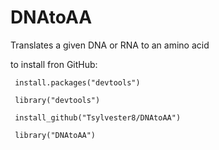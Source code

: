 # DNAtoAA

Translates a given DNA or RNA to an amino acid

to install fron GitHub:

<code> install.packages("devtools") </code>

<code> library("devtools") </code>

<code> install_github("Tsylvester8/DNAtoAA") </code>

<code> library("DNAtoAA") </code>

